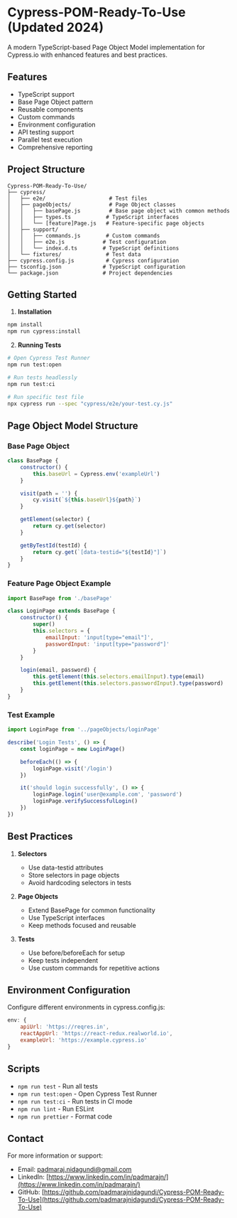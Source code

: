 # Cypress-POM-Ready-To-Use (Updated 2024)

A modern TypeScript-based Page Object Model implementation for Cypress.io with enhanced features and best practices.

## Features

- TypeScript support
- Base Page Object pattern
- Reusable components
- Custom commands
- Environment configuration
- API testing support
- Parallel test execution
- Comprehensive reporting

## Project Structure
```
Cypress-POM-Ready-To-Use/
├── cypress/
│   ├── e2e/                    # Test files
│   ├── pageObjects/            # Page Object classes
│   │   ├── basePage.js         # Base page object with common methods
│   │   ├── types.ts           # TypeScript interfaces
│   │   └── [feature]Page.js   # Feature-specific page objects
│   ├── support/
│   │   ├── commands.js        # Custom commands
│   │   ├── e2e.js            # Test configuration
│   │   └── index.d.ts        # TypeScript definitions
│   └── fixtures/              # Test data
├── cypress.config.js          # Cypress configuration
├── tsconfig.json             # TypeScript configuration
└── package.json              # Project dependencies
```

## Getting Started

1. **Installation**
```bash
npm install
npm run cypress:install
```

2. **Running Tests**
```bash
# Open Cypress Test Runner
npm run test:open

# Run tests headlessly
npm run test:ci

# Run specific test file
npx cypress run --spec "cypress/e2e/your-test.cy.js"
```

## Page Object Model Structure

### Base Page Object
```javascript
class BasePage {
    constructor() {
        this.baseUrl = Cypress.env('exampleUrl')
    }

    visit(path = '') {
        cy.visit(`${this.baseUrl}${path}`)
    }

    getElement(selector) {
        return cy.get(selector)
    }

    getByTestId(testId) {
        return cy.get(`[data-testid="${testId}"]`)
    }
}
```

### Feature Page Object Example
```javascript
import BasePage from './basePage'

class LoginPage extends BasePage {
    constructor() {
        super()
        this.selectors = {
            emailInput: 'input[type="email"]',
            passwordInput: 'input[type="password"]'
        }
    }

    login(email, password) {
        this.getElement(this.selectors.emailInput).type(email)
        this.getElement(this.selectors.passwordInput).type(password)
    }
}
```

### Test Example
```javascript
import LoginPage from '../pageObjects/loginPage'

describe('Login Tests', () => {
    const loginPage = new LoginPage()

    beforeEach(() => {
        loginPage.visit('/login')
    })

    it('should login successfully', () => {
        loginPage.login('user@example.com', 'password')
        loginPage.verifySuccessfulLogin()
    })
})
```

## Best Practices

1. **Selectors**
   - Use data-testid attributes
   - Store selectors in page objects
   - Avoid hardcoding selectors in tests

2. **Page Objects**
   - Extend BasePage for common functionality
   - Use TypeScript interfaces
   - Keep methods focused and reusable

3. **Tests**
   - Use before/beforeEach for setup
   - Keep tests independent
   - Use custom commands for repetitive actions

## Environment Configuration

Configure different environments in cypress.config.js:
```javascript
env: {
    apiUrl: 'https://reqres.in',
    reactAppUrl: 'https://react-redux.realworld.io',
    exampleUrl: 'https://example.cypress.io'
}
```

## Scripts

- `npm run test` - Run all tests
- `npm run test:open` - Open Cypress Test Runner
- `npm run test:ci` - Run tests in CI mode
- `npm run lint` - Run ESLint
- `npm run prettier` - Format code

## Contact

For more information or support:
- Email: [padmaraj.nidagundi@gmail.com](mailto:padmaraj.nidagundi@gmail.com)
- LinkedIn: [https://www.linkedin.com/in/padmarajn/](https://www.linkedin.com/in/padmarajn/)
- GitHub: [https://github.com/padmarajnidagundi/Cypress-POM-Ready-To-Use](https://github.com/padmarajnidagundi/Cypress-POM-Ready-To-Use)
